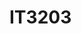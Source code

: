 # IT3203
<!DOCTYPE html>
<html lang="en">
<head>
    <meta charset="UTF-8">
    <meta name="viewport" content="width=device-width, initial-scale=1.0">
    <title>IT3203 - Quiz Page</title>
    <link rel="stylesheet" href="style.css">
    <script>
        // JavaScript for quiz logic
        function submitQuiz(event) {
            event.preventDefault(); // Prevent page reload

            let score = 0;
            let totalQuestions = 5;
            let answers = {
                q1: "b",
                q2: "HyperText Markup Language",
                q3: ["a", "b"],
                q4: "a",
                q5: "a"
            };

            // Question 1
            if (document.querySelector('input[name="q1"]:checked')?.value === answers.q1) {
                score++;
            }

            // Question 2 (text input)
            if (document.getElementById("q2").value.trim().toLowerCase() === answers.q2.toLowerCase()) {
                score++;
            }

            // Question 3 (multiple correct answers)
            let selectedQ3 = Array.from(document.querySelectorAll('input[name="q3"]:checked')).map(el => el.value);
            if (JSON.stringify(selectedQ3.sort()) === JSON.stringify(answers.q3.sort())) {
                score++;
            }

            // Question 4
            if (document.querySelector('input[name="q4"]:checked')?.value === answers.q4) {
                score++;
            }

            // Question 5
            if (document.querySelector('input[name="q5"]:checked')?.value === answers.q5) {
                score++;
            }

            // Display Result
            let resultText = `<h3>Your Score: ${score}/${totalQuestions}</h3>`;
            resultText += score >= 4
                ? "<p>Congratulations! You passed the quiz.</p>"
                : "<p>Oops! You need to review the material and try again.</p>";

            resultText += `<h4>Answers:</h4>
                <p>Question 1: ${answers.q1}</p>
                <p>Question 2: ${answers.q2}</p>
                <p>Question 3: ${answers.q3.join(", ")}</p>
                <p>Question 4: ${answers.q4}</p>
                <p>Question 5: ${answers.q5}</p>`;

            document.getElementById("result").innerHTML = resultText;
        }

        function restartQuiz() {
            document.getElementById("quizForm").reset();
            document.getElementById("result").innerHTML = "";
        }
    </script>
</head>
<body>
    <header>
        <h1>Welcome to My Website - IT3203</h1>
        <nav>
            <ul>
                <li><a href="index.html">Home</a></li>
                <li><a href="topic1.html">Topic 1</a></li>
                <li><a href="topic2.html">Topic 2</a></li>
                <li><a href="resources.html">Resources</a></li>
                <li><a href="quiz.html">Quiz</a></li>
            </ul>
        </nav>
    </header>

    <main>
        <h2>Self-Assessment Quiz</h2>
        <form id="quizForm" onsubmit="submitQuiz(event)">
            <h3>1. What is HTML?</h3>
            <label><input type="radio" name="q1" value="a"> A programming language</label><br>
            <label><input type="radio" name="q1" value="b"> A markup language</label><br>
            <label><input type="radio" name="q1" value="c"> A database system</label><br>

            <h3>2. Fill in the blank: HTML stands for __________.</h3>
            <input type="text" name="q2" id="q2">

            <h3>3. Which of these are CSS properties? (Multiple correct answers)</h3>
            <label><input type="checkbox" name="q3" value="a"> font-size</label><br>
            <label><input type="checkbox" name="q3" value="b"> color</label><br>
            <label><input type="checkbox" name="q3" value="c"> header</label><br>

            <h3>4. What is the purpose of the 'alt' attribute in the &lt;img&gt; tag?</h3>
            <label><input type="radio" name="q4" value="a"> To provide a text alternative for images</label><br>
            <label><input type="radio" name="q4" value="b"> To specify the width of an image</label><br>
            <label><input type="radio" name="q4" value="c"> To add a link to an image</label><br>

            <h3>5. What does CSS stand for?</h3>
            <label><input type="radio" name="q5" value="a"> Cascading Style Sheets</label><br>
            <label><input type="radio" name="q5" value="b"> Creative Styling Sheets</label><br>
            <label><input type="radio" name="q5" value="c"> Computer Style Sheets</label><br>

            <button type="submit">Submit Quiz</button>
        </form>

        <div id="result"></div>
        <button onclick="restartQuiz()">Restart Quiz</button>
    </main>

    <footer>
        <p>&copy; 2025 My Website. All Rights Reserved.</p>
    </footer>
</body>
</html>

